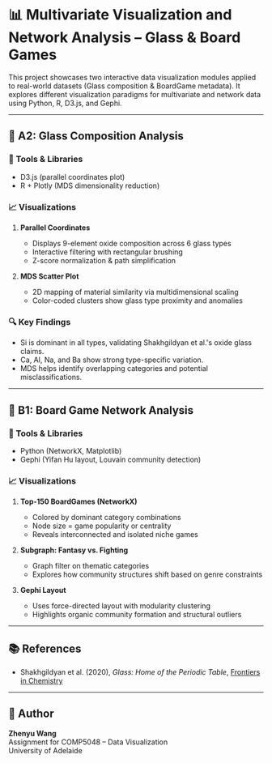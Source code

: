 # 📊 Multivariate Visualization and Network Analysis – Glass & Board Games

This project showcases two interactive data visualization modules applied to real-world datasets (Glass composition & BoardGame metadata). It explores different visualization paradigms for multivariate and network data using Python, R, D3.js, and Gephi.

---

## 🧪 A2: Glass Composition Analysis

### 🔧 Tools & Libraries
- D3.js (parallel coordinates plot)
- R + Plotly (MDS dimensionality reduction)

### 📈 Visualizations
1. **Parallel Coordinates**  
   - Displays 9-element oxide composition across 6 glass types  
   - Interactive filtering with rectangular brushing  
   - Z-score normalization & path simplification  

2. **MDS Scatter Plot**  
   - 2D mapping of material similarity via multidimensional scaling  
   - Color-coded clusters show glass type proximity and anomalies  

### 🔍 Key Findings
- Si is dominant in all types, validating Shakhgildyan et al.'s oxide glass claims.  
- Ca, Al, Na, and Ba show strong type-specific variation.  
- MDS helps identify overlapping categories and potential misclassifications.

---

## 🎲 B1: Board Game Network Analysis

### 🔧 Tools & Libraries
- Python (NetworkX, Matplotlib)
- Gephi (Yifan Hu layout, Louvain community detection)

### 📈 Visualizations
1. **Top-150 BoardGames (NetworkX)**  
   - Colored by dominant category combinations  
   - Node size = game popularity or centrality  
   - Reveals interconnected and isolated niche games

2. **Subgraph: Fantasy vs. Fighting**  
   - Graph filter on thematic categories  
   - Explores how community structures shift based on genre constraints  

3. **Gephi Layout**  
   - Uses force-directed layout with modularity clustering  
   - Highlights organic community formation and structural outliers  

---

## 📚 References
- Shakhgildyan et al. (2020), *Glass: Home of the Periodic Table*, [Frontiers in Chemistry](https://doi.org/10.3389/fchem.2020.00384)

---

## 🧠 Author
**Zhenyu Wang**  
Assignment for COMP5048 – Data Visualization  
University of Adelaide  
